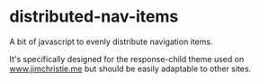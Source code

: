 distributed-nav-items
=====================

A bit of javascript to evenly distribute navigation items.

It's specifically designed for the response-child theme used on www.jimchristie.me but should be easily adaptable to other sites.
